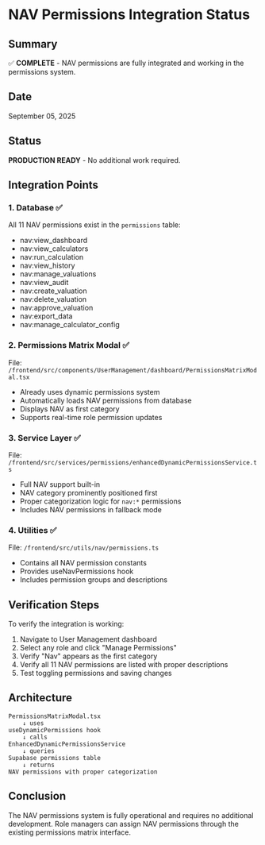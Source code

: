 # NAV Permissions Integration Status

## Summary
✅ **COMPLETE** - NAV permissions are fully integrated and working in the permissions system.

## Date
September 05, 2025

## Status
**PRODUCTION READY** - No additional work required.

## Integration Points

### 1. Database ✅
All 11 NAV permissions exist in the `permissions` table:
- nav:view_dashboard
- nav:view_calculators  
- nav:run_calculation
- nav:view_history
- nav:manage_valuations
- nav:view_audit
- nav:create_valuation
- nav:delete_valuation
- nav:approve_valuation
- nav:export_data
- nav:manage_calculator_config

### 2. Permissions Matrix Modal ✅
File: `/frontend/src/components/UserManagement/dashboard/PermissionsMatrixModal.tsx`
- Already uses dynamic permissions system
- Automatically loads NAV permissions from database
- Displays NAV as first category
- Supports real-time role permission updates

### 3. Service Layer ✅
File: `/frontend/src/services/permissions/enhancedDynamicPermissionsService.ts`
- Full NAV support built-in
- NAV category prominently positioned first
- Proper categorization logic for `nav:*` permissions
- Includes NAV permissions in fallback mode

### 4. Utilities ✅
File: `/frontend/src/utils/nav/permissions.ts`
- Contains all NAV permission constants
- Provides useNavPermissions hook
- Includes permission groups and descriptions

## Verification Steps

To verify the integration is working:

1. Navigate to User Management dashboard
2. Select any role and click "Manage Permissions"
3. Verify "Nav" appears as the first category
4. Verify all 11 NAV permissions are listed with proper descriptions
5. Test toggling permissions and saving changes

## Architecture

```
PermissionsMatrixModal.tsx
    ↓ uses
useDynamicPermissions hook
    ↓ calls
EnhancedDynamicPermissionsService
    ↓ queries
Supabase permissions table
    ↓ returns
NAV permissions with proper categorization
```

## Conclusion

The NAV permissions system is fully operational and requires no additional development. Role managers can assign NAV permissions through the existing permissions matrix interface.
